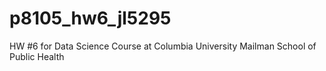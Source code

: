 # p8105_hw6_jl5295
HW #6 for Data Science Course at Columbia University Mailman School of Public Health
